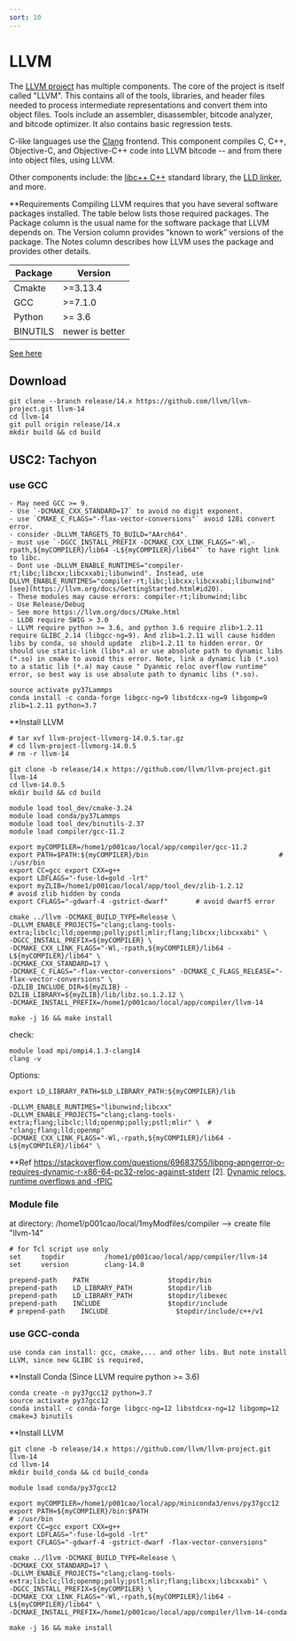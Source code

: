 ```yaml
---
sort: 10
---
```


# LLVM

The [LLVM project](https://llvm.org/) has multiple components. The core of the project is itself called "LLVM". This contains all of the tools, libraries, and header files needed to process intermediate representations and convert them into object files. Tools include an assembler, disassembler, bitcode analyzer, and bitcode optimizer. It also contains basic regression tests.

C-like languages use the [Clang](https://clang.llvm.org/) frontend. This component compiles C, C++, Objective-C, and Objective-C++ code into LLVM bitcode -- and from there into object files, using LLVM.

Other components include: the [libc++ C++](https://libcxx.llvm.org/) standard library, the [LLD linker](https://lld.llvm.org/), and more.

**Requirements
Compiling LLVM requires that you have several software packages installed. The table below lists those required packages. The Package column is the usual name for the software package that LLVM depends on. The Version column provides “known to work” versions of the package. The Notes column describes how LLVM uses the package and provides other details.

|Package | Version |
|--|--|
|Cmakte | >=3.13.4|
| GCC   | >=7.1.0 |
| Python| >= 3.6 |
| BINUTILS | newer is better|

[See here](https://llvm.org/docs/GettingStarted.html#id14)

## Download

```shell
git clone --branch release/14.x https://github.com/llvm/llvm-project.git llvm-14
cd llvm-14
git pull origin release/14.x
mkdir build && cd build
```

## USC2: Tachyon

### use GCC

```note
- May need GCC >= 9. 
- Use `-DCMAKE_CXX_STANDARD=17` to avoid no digit exponent.
- use `CMAKE_C_FLAGS="-flax-vector-conversions"` avoid 128i convert error.
- consider -DLLVM_TARGETS_TO_BUILD="AArch64".
- must use `-DGCC_INSTALL_PREFIX -DCMAKE_CXX_LINK_FLAGS="-Wl,-rpath,${myCOMPILER}/lib64 -L${myCOMPILER}/lib64"` to have right link to libc.
- Dont use -DLLVM_ENABLE_RUNTIMES="compiler-rt;libc;libcxx;libcxxabi;libunwind". Instead, use DLLVM_ENABLE_RUNTIMES="compiler-rt;libc;libcxx;libcxxabi;libunwind" [see](https://llvm.org/docs/GettingStarted.html#id20).
- These modules may cause errors: compiler-rt;libunwind;libc
- Use Release/Debug
- See more https://llvm.org/docs/CMake.html
- LLDB require SWIG > 3.0
- LLVM require python >= 3.6, and python 3.6 require zlib>1.2.11 require GLIBC_2.14 (libgcc-ng=9). And zlib=1.2.11 will cause hidden libs by conda, so should update  zlib>1.2.11 to hidden error. Or should use static-link (libs*.a) or use absolute path to dynamic libs (*.so) in cmake to avoid this error. Note, link a dynamic lib (*.so) to a static lib (*.a) may cause " Dyanmic reloc overflow runtime" error, so best way is use absolute path to dynamic libs (*.so).
```

```shell
source activate py37Lammps
conda install -c conda-forge libgcc-ng=9 libstdcxx-ng=9 libgomp=9 zlib=1.2.11 python=3.7
```

**Install LLVM

```shell
# tar xvf llvm-project-llvmorg-14.0.5.tar.gz
# cd llvm-project-llvmorg-14.0.5
# rm -r llvm-14

git clone -b release/14.x https://github.com/llvm/llvm-project.git llvm-14
cd llvm-14.0.5
mkdir build && cd build

module load tool_dev/cmake-3.24
module load conda/py37Lammps
module load tool_dev/binutils-2.37
module load compiler/gcc-11.2

export myCOMPILER=/home1/p001cao/local/app/compiler/gcc-11.2
export PATH=$PATH:${myCOMPILER}/bin                                 # :/usr/bin
export CC=gcc export CXX=g++
export LDFLAGS="-fuse-ld=gold -lrt"   
export myZLIB=/home1/p001cao/local/app/tool_dev/zlib-1.2.12           # avoid zlib hidden by conda
export CFLAGS="-gdwarf-4 -gstrict-dwarf"       # avoid dwarf5 error

cmake ../llvm -DCMAKE_BUILD_TYPE=Release \
-DLLVM_ENABLE_PROJECTS="clang;clang-tools-extra;libclc;lld;openmp;polly;pstl;mlir;flang;libcxx;libcxxabi" \
-DGCC_INSTALL_PREFIX=${myCOMPILER} \
-DCMAKE_CXX_LINK_FLAGS="-Wl,-rpath,${myCOMPILER}/lib64 -L${myCOMPILER}/lib64" \
-DCMAKE_CXX_STANDARD=17 \
-DCMAKE_C_FLAGS="-flax-vector-conversions" -DCMAKE_C_FLAGS_RELEASE="-flax-vector-conversions" \
-DZLIB_INCLUDE_DIR=${myZLIB} -DZLIB_LIBRARY=${myZLIB}/lib/libz.so.1.2.12 \
-DCMAKE_INSTALL_PREFIX=/home1/p001cao/local/app/compiler/llvm-14

make -j 16 && make install
```

check:

```shell
module load mpi/ompi4.1.3-clang14
clang -v
```

Options:

```shell
export LD_LIBRARY_PATH=$LD_LIBRARY_PATH:${myCOMPILER}/lib

-DLLVM_ENABLE_RUNTIMES="libunwind;libcxx"
-DLLVM_ENABLE_PROJECTS="clang;clang-tools-extra;flang;libclc;lld;openmp;polly;pstl;mlir" \  # "clang;flang;lld;openmp"
-DCMAKE_CXX_LINK_FLAGS="-Wl,-rpath,${myCOMPILER}/lib64 -L${myCOMPILER}/lib64" \
```

**Ref
https://stackoverflow.com/questions/69683755/libpng-apngerror-o-requires-dynamic-r-x86-64-pc32-reloc-against-stderr
[2]. [Dynamic relocs, runtime overflows and -fPIC](https://tinyurl.com/2bw9jo5q)

### Module file

at directory: /home1/p001cao/local/1myModfiles/compiler --> create file "llvm-14"

```shell
# for Tcl script use only
set     topdir          /home1/p001cao/local/app/compiler/llvm-14
set     version         clang-14.0

prepend-path    PATH                    $topdir/bin
prepend-path    LD_LIBRARY_PATH         $topdir/lib
prepend-path    LD_LIBRARY_PATH         $topdir/libexec
prepend-path    INCLUDE                 $topdir/include
# prepend-path    INCLUDE                 $topdir/include/c++/v1

```

### use GCC-conda
```note
use conda can install: gcc, cmake,... and other libs. But note install LLVM, since new GLIBC is required, 
```

**Install Conda (Since LLVM require python >= 3.6)

```shell
conda create -n py37gcc12 python=3.7
source activate py37gcc12
conda install -c conda-forge libgcc-ng=12 libstdcxx-ng=12 libgomp=12 cmake=3 binutils
```

**Install LLVM

```shell
git clone -b release/14.x https://github.com/llvm/llvm-project.git llvm-14
cd llvm-14
mkdir build_conda && cd build_conda

module load conda/py37gcc12

export myCOMPILER=/home1/p001cao/local/app/miniconda3/envs/py37gcc12
export PATH=${myCOMPILER}/bin:$PATH                                     # :/usr/bin
export CC=gcc export CXX=g++
export LDFLAGS="-fuse-ld=gold -lrt"
export CFLAGS="-gdwarf-4 -gstrict-dwarf -flax-vector-conversions"

cmake ../llvm -DCMAKE_BUILD_TYPE=Release \
-DCMAKE_CXX_STANDARD=17 \
-DLLVM_ENABLE_PROJECTS="clang;clang-tools-extra;libclc;lld;openmp;polly;pstl;mlir;flang;libcxx;libcxxabi" \
-DGCC_INSTALL_PREFIX=${myCOMPILER} \
-DCMAKE_CXX_LINK_FLAGS="-Wl,-rpath,${myCOMPILER}/lib64 -L${myCOMPILER}/lib64" \
-DCMAKE_INSTALL_PREFIX=/home1/p001cao/local/app/compiler/llvm-14-conda

make -j 16 && make install
```
